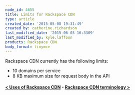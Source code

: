 ```yaml
---
node_id: 4655
title: Limits for Rackspace CDN
type: article
created_date: '2015-05-08 19:31:49'
created_by: catherine.richardson
last_modified_date: '2015-06-03 16:3309'
last_modified_by: kyle.laffoon
products: Rackspace CDN
body_format: tinymce
---
```


Rackspace CDN currently has the following limits:

-   10 domains per service
-   8 KB maximum size for request body in the API

 

#### [\< Uses of Rackspace CDN](https://www.rackspace.com/knowledge_center/article/uses-of-rackspace-cdn)    -    [Rackspace CDN terminology \>](https://www.rackspace.com/knowledge_center/article/rackspace-cdn-terminology)

 

 

 

